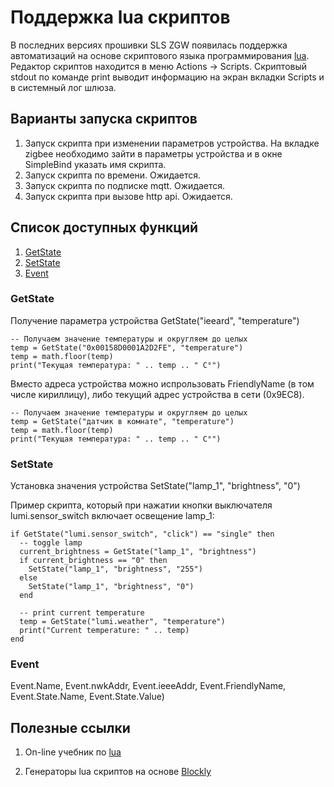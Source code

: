 # Поддержка lua скриптов

В последних версиях прошивки SLS ZGW появилась поддержка автоматизаций на основе скриптового языка программирования [lua](https://ru.wikipedia.org/wiki/Lua). Редактор скриптов находится в меню Actions -> Scripts. Скриптовый stdout по команде print выводит информацию на экран вкладки Scripts и в системный лог шлюза.

## Варианты запуска скриптов
1)  Запуск скрипта при изменении параметров устройства. На вкладке zigbee необходимо зайти в параметры устройства и в окне SimpleBind указать имя скрипта.
2) Запуск скрипта по времени. Ожидается.
3) Запуск скрипта по подписке mqtt. Ожидается.
4) Запуск скрипта при вызове http api. Ожидается.


## Список доступных функций
1) [GetState](lua_rus.md#getstate)
2) [SetState](lua_rus.md#setstate)
3) [Event](lua_rus.md#events) 


### GetState
Получение параметра устройства GetState("ieeard", "temperature")

```
-- Получаем значение температуры и округляем до целых  
temp = GetState("0x00158D0001A2D2FE", "temperature")
temp = math.floor(temp)
print("Текущая температура: " .. temp .. " C°")
```

Вместо адреса устройства можно испрользовать FriendlyName (в том числе кириллицу), либо текущий адрес устройства в сети (0x9EC8).
```
-- Получаем значение температуры и округляем до целых  
temp = GetState("датчик в комнате", "temperature")
temp = math.floor(temp)
print("Текущая температура: " .. temp .. " C°")
```


### SetState
Установка значения  устройства SetState("lamp_1", "brightness", "0")

Пример скрипта, который при нажатии кнопки выключателя lumi.sensor_switch включает освещение lamp_1:
```
if GetState("lumi.sensor_switch", "click") == "single" then
  -- toggle lamp
  current_brightness = GetState("lamp_1", "brightness")
  if current_brightness == "0" then
    SetState("lamp_1", "brightness", "255")
  else
    SetState("lamp_1", "brightness", "0")
  end
 
  -- print current temperature
  temp = GetState("lumi.weather", "temperature")
  print("Current temperature: " .. temp)
end
```
### Event
Event.Name, Event.nwkAddr, Event.ieeeAddr, Event.FriendlyName, Event.State.Name, Event.State.Value)


## Полезные ссылки 
1) On-line учебник по [lua](https://zserge.wordpress.com/2012/02/23/lua-%D0%B7%D0%B0-60-%D0%BC%D0%B8%D0%BD%D1%83%D1%82/)

2) Генераторы lua скриптов  на основе [Blockly](http://www.blockly-lua.appspot.com/static/apps/code/index.html)
